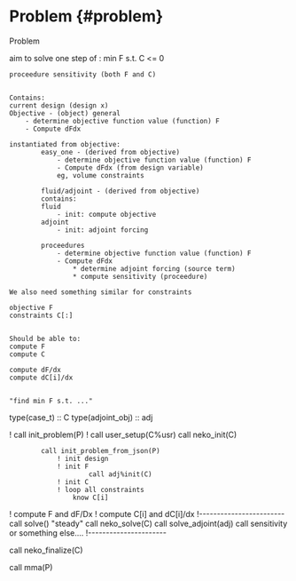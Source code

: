 # Problem  {#problem}

Problem

aim to solve one step of : min F
				  					s.t. C <= 0

	proceedure sensitivity (both F and C)


	Contains:
	current design (design x)
	Objective - (object) general
		- determine objective function value (function) F
		- Compute dFdx
	
	instantiated from objective:
			easy_one - (derived from objective)
				- determine objective function value (function) F
				- Compute dFdx (from design variable)
				eg, volume constraints

			fluid/adjoint - (derived from objective)
			contains:
			fluid
				- init: compute objective
			adjoint
				- init: adjoint forcing

			proceedures
				- determine objective function value (function) F
				- Compute dFdx
					* determine adjoint forcing (source term)
					* compute sensitivity (proceedure) 
	
	We also need something similar for constraints

	objective F
	constraints C[:]


	Should be able to:
	compute F
	compute C

	compute dF/dx
	compute dC[i]/dx


	"find min F s.t. ..."





  type(case_t) :: C
  type(adjoint_obj) :: adj

  !
  call init_problem(P)
  !
  			call user_setup(C%usr)
  			call neko_init(C)


  			call init_problem_from_json(P)
  				! init design
  				! init F
  				 		call adj%init(C)
  				! init C
  				! loop all constraints
  					know C[i]

! compute F and dF/Dx 
! compute C[i] and dC[i]/dx
!------------------------
call solve()
			"steady"
  			call neko_solve(C)
  			call solve_adjoint(adj)
  			call sensitivity
  			or 
  			something else....
!----------------------

  call neko_finalize(C)

  call mma(P)




	

